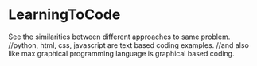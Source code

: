 # LearningToCode
See the similarities between different approaches to same problem.
//python, html, css, javascript are text based coding examples.
//and also like max graphical programming language is graphical based coding.
